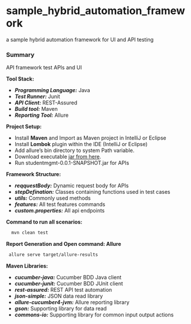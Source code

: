 # sample_hybrid_automation_framework
a sample hybrid automation framework for UI and API testing

### Summary
API framework test APIs and UI

**Tool Stack:**
- **_Programming Language:_** Java
- **_Test Runner:_** Junit
- **_API Client:_** REST-Assured
- **_Build tool:_** Maven
- **_Reporting Tool:_** Allure

**Project Setup:**
- Install **Maven** and Import as Maven project in IntelliJ or Eclipse
- Install **Lombok** plugin within the IDE (IntelliJ or Eclipse)
- Add allure’s bin directory to system Path variable.
- Download executable [jar from here](https://drive.google.com/file/d/1UQ-swXoPc2cxZomSC-cxCqP1zLcu6fOm/view). 
- Run studentmgmt-0.0.1-SNAPSHOT.jar for APIs

**Framework Structure:**
- **_reqquestBody:_** Dynamic request body for APIs
- **_stepDefination:_** Classes containing functions used in test cases
- **_utils:_**  Commonly used methods
- **_features:_** All test features commands
- **_custom.properties:_** All api endpoints

**Command to run all scenarios:**
   ```bash
     mvn clean test
   ```

**Report Generation and Open command: Allure**
   ```bash
    allure serve target/allure-results
   ```


**Maven Libraries:**
- **_cucumber-java:_** Cucumber BDD Java client
- **_cucumber-junit:_** Cucumber BDD JUnit client
- **_rest-assured:_** REST API test automation
- **_json-simple:_**  JSON data read library
- **_allure-cucumber4-jvm:_** Allure reporting library
- **_gson:_** Supporting library for data read
- **_commons-io:_**  Supporting library for common input output actions

